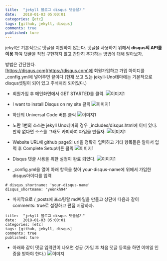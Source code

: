 ```yaml
---
title:  "jekyll 블로그 disqus 댓글달기"
date:   2018-01-03 05:00:01
categories: [etc]
tags: [github, jekyll, disqus]
comments: true
published: ture
---
```


jekyll은 기본적으로 댓글을 지원하지 않는다. 댓글을 사용하기 위해서 __disqus의 API를 이용__ 하여 댓글을 직접 구현하지 않고 간단히 추가하는 방법에 대해 알아보자.  
  
방법은 간단한다.   
[https://disqus.com](https://disqus.com)에 회원가입하고 가입 아이디를 _config.yml에 넣어주면 끝이다 (현재 쓰고 있는 jekyll-Uno테마에는 기본적으로 disqus셋팅이 되어 있고 주석처리 되어있다.)

+ 회원가입 후 메인화면에서 GET STARTED를 클릭.
![이미지1](/images/2018010301/01.jpg)

+ I want to install Disqus on my site 클릭
![이미지1](/images/2018010301/02.jpg)

+ 하단의 Universal Code 버튼 클릭
![이미지1](/images/2018010301/03.jpg)

+ 노란 1번의 소스는 jekyll Uno테마의 경우 _includes/disqus.html에 이미 있다. 만약 없다면 소스를 그래도 카피하여 파일을 만들자.
![이미지1](/images/2018010301/04.jpg)

+ Website URL에 github page의 url을 정확히 입력하고 기타 항목들은 알아서 입력 후 Complete Setup버튼 클릭
![이미지1](/images/2018010301/05.jpg)

+ Disqus 댓글 사용을 위한 설정이 완료 되었다.
![이미지1](/images/2018010301/06.jpg)

+ _config.yml을 열어 아래 항목을 찾아  your-disqus-name에 위에서 가입한 disqus아이디를 입력
```
# disqus_shortname: 'your-disqus-name'
disqus_shortname: 'yeonkh94'
```

+ 마지막으로 /_posts에 포스팅할 md파일을 만들고 상단에 다음과 같이 comments: true로 설정하고 편집 저장하자.
``` 
title:  "jekyll 블로그 disqus 댓글달기"
date:   2018-01-03 05:00:01
categories: [etc]
tags: [github, jekyll, disqus]
comments: true
published: ture
```

+ 아래와 같이 댓글 입력란이 나오면 성공 (가입 후 처음 댓글 등록을 하면 이메일 인증을 받아야 한다.)
![이미지](/images/2018010301/07.jpg)
